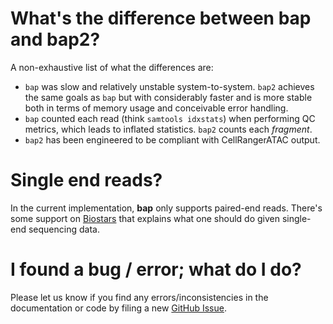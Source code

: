 
# What's the difference between bap and bap2?
A non-exhaustive list of what the differences are:

- `bap` was slow and relatively unstable system-to-system. `bap2` achieves the same goals
as `bap` but with considerably faster and is more stable both in terms of memory usage and
conceivable error handling. 
- `bap` counted each read (think `samtools idxstats`) when performing QC metrics, which leads
to inflated statistics. `bap2` counts each _fragment_. 
- `bap2` has been engineered to be compliant with CellRangerATAC output. 

# Single end reads?

In the current implementation, **bap** only supports paired-end reads. There's
some support on [Biostars](https://www.biostars.org/p/215988/) that explains
what one should do given single-end sequencing data. 

# I found a bug / error; what do I do? 

Please let us know if you find any errors/inconsistencies in the documentation or code
by filing a new [GitHub Issue](https://github.com/caleblareau/bap/issues).


<br><br>